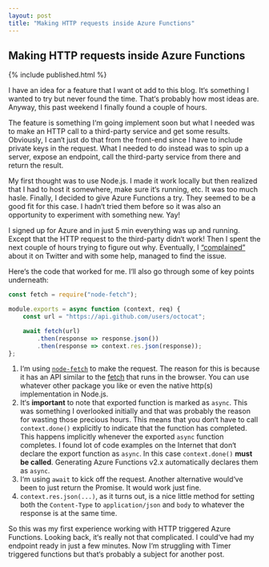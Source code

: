 ```yaml
---
layout: post
title: "Making HTTP requests inside Azure Functions"
---
```


## Making HTTP requests inside Azure Functions

{% include published.html %}

I have an idea for a feature that I want ot add to this blog. It‘s something I wanted to try but never found the time. That‘s probably how most ideas are. Anyway, this past weekend I finally found a couple of hours.

The feature is something I‘m going implement soon but what I needed was to make an HTTP call to a third-party service and get some results. Obviously, I can‘t just do that from the front-end since I have to include private keys in the request. What I needed to do instead was to spin up a server, expose an endpoint, call the third-party service from there and return the result.

My first thought was to use Node.js. I made it work locally but then realized that I had to host it somewhere, make sure it‘s running, etc. It was too much hasle. Finally, I decided to give Azure Functions a try. They seemed to be a good fit for this case. I hadn‘t tried them before so it was also an opportunity to experiment with something new. Yay!

I signed up for Azure and in just 5 min everything was up and running. Except that the HTTP request to the third-party didn‘t work! Then I spent the next couple of hours trying to figure out why. Eventually, I [“complained”](https://mobile.twitter.com/dzhavatushev/status/1147740207988596736) about it on Twitter and with some help, managed to find the issue.

Here‘s the code that worked for me. I‘ll also go through some of key points underneath:

```ts
const fetch = require("node-fetch");

module.exports = async function (context, req) {
    const url = "https://api.github.com/users/octocat";

    await fetch(url)
        .then(response => response.json())
        .then(response => context.res.json(response));
};
```

1. I‘m using [`node-fetch`](https://www.npmjs.com/package/node-fetch) to make the request. The reason for this is because it has an API similar to the [fetch](https://developer.mozilla.org/en-US/docs/Web/API/Fetch_API) that runs in the browser. You can use whatever other package you like or even the native http(s) implementation in Node.js.
2. It‘s **important** to note that exported function is marked as `async`. This was something I overlooked initially and that was probably the reason for wasting those precious hours. This means that you don‘t have to call `context.done()` explicitly to indicate that the function has completed. This happens implicitly whenever the exported `async` function completes. I found lot of code examples on the Internet that don‘t declare the export function as `async`. In this case `context.done()` **must be called**. Generating Azure Functions v2.x automatically declares them as `async`. 
3. I‘m using `await` to kick off the request. Another alternative would‘ve been to just return the Promise. It would work just fine.
4. `context.res.json(...)`, as it turns out, is a nice little method for setting both the `Content-Type` to `application/json` and `body` to whatever the response is at the same time.

So this was my first experience working with HTTP triggered Azure Functions. Looking back, it‘s really not that complicated. I could‘ve had my endpoint ready in just a few minutes. Now I‘m struggling with Timer triggered functions but that‘s probably a subject for another post.

